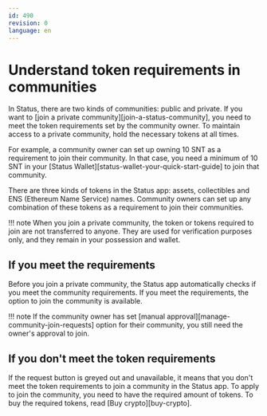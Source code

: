 ```yaml
---
id: 490
revision: 0
language: en
---
```


# Understand token requirements in communities

<!--
image
-->

In Status, there are two kinds of communities: public and private. If you want to [join a private community][join-a-status-community], you need to meet the token requirements set by the community owner. To maintain access to a private community, hold the necessary tokens at all times.

For example, a community owner can set up owning 10 SNT as a requirement to join their community. In that case, you need a minimum of 10 SNT in your [Status Wallet][status-wallet-your-quick-start-guide] to join that community.

There are three kinds of tokens in the Status app: assets, collectibles and ENS (Ethereum Name Service) names. Community owners can set up any combination of these tokens as a requirement to join their communities.

!!! note
When you join a private community, the token or tokens required to join are not transferred to anyone. They are used for verification purposes only, and they remain in your possession and wallet.

## If you meet the requirements

Before you join a private community, the Status app automatically checks if you meet the community requirements. If you meet the requirements, the option to join the community is available.

!!! note
If the community owner has set [manual approval][manage-community-join-requests] option for their community, you still need the owner's approval to join.

## If you don't meet the token requirements

If the request button is greyed out and unavailable, it means that you don't meet the token requirements to join a community in the Status app. To apply to join the community, you need to have the required amount of tokens. To buy the required tokens, read [Buy crypto][buy-crypto].
